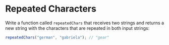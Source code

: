 # Repeated Characters

Write a function called `repeatedChars` that receives two strings and returns a new string with the characters that are repeated in both input strings:

```javascript
repeatedChars("german", "gabriela"); // "gear"
```
